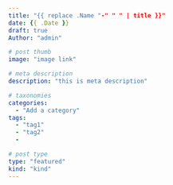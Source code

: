 ```yaml
---
title: "{{ replace .Name "-" " " | title }}"
date: {{ .Date }}
draft: true
Author: "admin"

# post thumb
image: "image link"

# meta description
description: "this is meta description"

# taxonomies
categories:
  - "Add a category"
tags:
  - "tag1"
  - "tag2"
  -

# post type
type: "featured"
kind: "kind"
---
```

